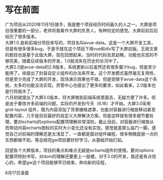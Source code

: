 # 写在前面

广为项目从2020年11月1日接手，我是整个项目经历时间最久的人之一。大屏是项目很重要的一部分，老师将我看作大屏的负责人，有种钦定的感觉。大屏前前后后经历了很多版本。 <br />大屏1.0.是和前端分项目来写的，项目名叫avue-data。这是一个大屏开发工具，但是有很多很多bug，于是乎就在这个项目下用vue和div写了大屏初版。王政文章的题目也是基于此版大屏。现在回想起来，当时的代码及其幼稚，功能也实现的不够完美，随着后续版本的开发，1.0就消失在历史的长河中了。 <br />大屏2.0是avue-data的2.8版本，系统更新以后虽然还有很多蜜汁bug，但是至少能用了。徐提出了封装自定义组件的办法来开发。这个开发模式虽然毫无复用性，但是至少完成了大屏的开发，现场演示效果也不错，但是受限于avue-data这个系统，太多的功能没法实现。资管中心也提出了更多的要求，如此看来，2.0版本也是行将就木了。 <br />六月初就提出了大屏3.0版本，将大屏做到前端系统里面去，无疑方便了许多。但是由于要改许多前端的问题，实际的开发到今天（6.16）才开始。大屏3.0采用 grid-layout 组件，既为内容添加了背景栅格遮罩，也能对容器进行缩放移动甚至配置内容，几乎是目前最好的自定义大屏解决方案。但是这样就有很多细节要处理，要对echarts的options配置项理解非常深刻，截止目前，对容器进行缩放从而带动内容echarts图标的实时大小变化还没有实现，感觉就差那么临门一脚。感觉自己对前端的理解还是太浅显了，一直都是面对组件编程，很多稍微底层一点的东西都做不到。等总结完gw项目要好好学习，从基础开始打起。 


回望各个大屏版本，项目的重点和难点无疑是echarts组件的使用。要对options配置项特别书写，对dom的理解还要更上一层楼，对于3.0的开发，我还是有点信心的，希望gw这个项目能够早日结束，奔向新的征程， 

6月17日凌晨 


